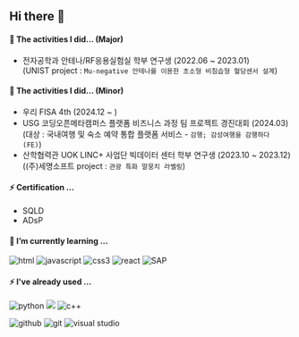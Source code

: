 ## Hi there 👋

<!--
**iamyuunzo/iamyuunzo** is a ✨ _special_ ✨ repository because its `README.md` (this file) appears on your GitHub profile.

Here are some ideas to get you started:

- 🔭 I’m currently working on ...
- 🌱 I’m currently learning ...
- 👯 I’m looking to collaborate on ...
- 🤔 I’m looking for help with ...
- 💬 Ask me about ...
- 📫 How to reach me: ...
- 😄 Pronouns: ...
- ⚡ Fun fact: ...
-->

#### 🌱 The activities I did... (Major)
- 전자공학과 안테나/RF응용실험실 학부 연구생 (2022.06 ~ 2023.01)
<br/>(UNIST project : `Mu-negative 안테나를 이용한 초소형 비침습형 혈당센서 설계`)

#### 🌱 The activities I did... (Minor)
- 우리 FISA 4th (2024.12 ~ )
- USG 코딩오픈메타캠퍼스 플랫폼 비즈니스 과정 팀 프로젝트 경진대회 (2024.03)
<br/>(대상 : 국내여행 및 숙소 예약 통합 플랫폼 서비스 - `감행; 감성여행을 감행하다 (FE)`)
- 산학협력관 UOK LINC+ 사업단 빅데이터 센터 학부 연구생 (2023.10 ~ 2023.12)
<br/>((주)세명소프트 project : `관광 특화 말뭉치 라벨링`)

#### ⚡ Certification ...
- SQLD
- ADsP

#### 💬 I’m currently learning ...
<img alt="html" src ="https://img.shields.io/badge/html-E34F26.svg?&style=for-the-badge&logo=html5&logoColor=FFFFFF"/> <img alt="javascript" src ="https://img.shields.io/badge/javascript-F7DF1E.svg?&style=for-the-badge&logo=javascript&logoColor=FFFFFF"/>
<img alt="css3" src ="https://img.shields.io/badge/css-1572B6.svg?&style=for-the-badge&logo=css3&logoColor=FFFFFF"/>
<img alt="react" src ="https://img.shields.io/badge/react-61DAFB.svg?&style=for-the-badge&logo=react&logoColor=FFFFFF"/>
<img alt="SAP" src="https://img.shields.io/badge/SAP-0FAAFF?style=for-the-badge&logo=sap&logoColor=white"/>

#### ⚡ I've already used ...
<img alt="python" src ="https://img.shields.io/badge/python-3776AB.svg?&style=for-the-badge&logo=python&logoColor=FFFFFF"/>  <img processing="processing" src ="https://img.shields.io/badge/processing-006699.svg?&style=for-the-badge&logo=processingfoundation&logoColor=FFFFFF"/> <img alt="c++" src ="https://img.shields.io/badge/c++-00599C.svg?&style=for-the-badge&logo=cplusplus&logoColor=FFFFFF"/>

<img alt="github" src ="https://img.shields.io/badge/github-181717.svg?&style=for-the-badge&logo=github&logoColor=FFFFFF"/> <img alt="git" src ="https://img.shields.io/badge/git-F05032.svg?&style=for-the-badge&logo=git&logoColor=FFFFFF"/> <img alt="visual studio" src ="https://img.shields.io/badge/visual studio-007ACC.svg?&style=for-the-badge&logo=visualstudiocode&logoColor=FFFFFF"/>
